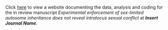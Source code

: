 
Click [here](https://tomkeaney.github.io/Sex_limited_chromosomes/) to view a website documenting the data, analysis and coding for the in review manuscript _Experimental enforcement of sex-limited autosome inheritance does not reveal intralocus sexual conflict_ at _**Insert Journal Name**_.
